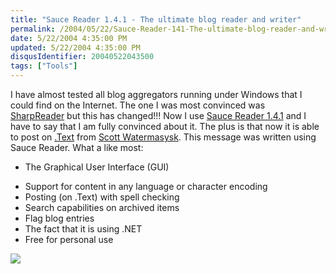 ```yaml
---
title: "Sauce Reader 1.4.1 - The ultimate blog reader and writer"
permalink: /2004/05/22/Sauce-Reader-141-The-ultimate-blog-reader-and-writer/
date: 5/22/2004 4:35:00 PM
updated: 5/22/2004 4:35:00 PM
disqusIdentifier: 20040522043500
tags: ["Tools"]
---
```

I have almost tested all blog aggregators running under Windows that I could find on the Internet. The one I was most convinced was [SharpReader](http://www.sharpreader.net/) but this has changed!!! Now I use [Sauce Reader 1.4.1](http://www.synop.com/Products/SauceReader/) and I have to say that I am fully convinced about it. The plus is that now it is able to post on [.Text](http://workspaces.gotdotnet.com/dottext) from [Scott Watermasysk](http://scottwater.com/blog/). This message was written using Sauce Reader. What a like most:

*   The Graphical User Interface (GUI)
<!-- more -->
*   Support for content in any language or character encoding
*   Posting (on .Text) with spell checking
*   Search capabilities on archived items
*   Flag blog entries
*   The fact that it is using .NET
*   Free for personal use


[![](http://www.synop.com/Products/SauceReader/Images/v1.4/Thumbnail%20-%20Sauce%20Reader%20-%20Browser%20on%20right.JPG)](http://www.synop.com/Products/SauceReader/Images/v1.4/Sauce%20Reader%20-%20Browser%20on%20right.JPG)
